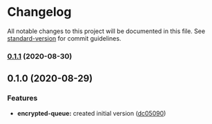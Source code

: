 # Changelog

All notable changes to this project will be documented in this file. See [standard-version](https://github.com/conventional-changelog/standard-version) for commit guidelines.

### [0.1.1](https://github.com/cloud-context/cdk-constructs/compare/v0.1.0...v0.1.1) (2020-08-30)

## 0.1.0 (2020-08-29)


### Features

* **encrypted-queue:** created initial version ([dc05090](https://github.com/cloud-context/cdk-constructs/commit/dc0509091f43d436b42da3e8622b8636e561275b))
